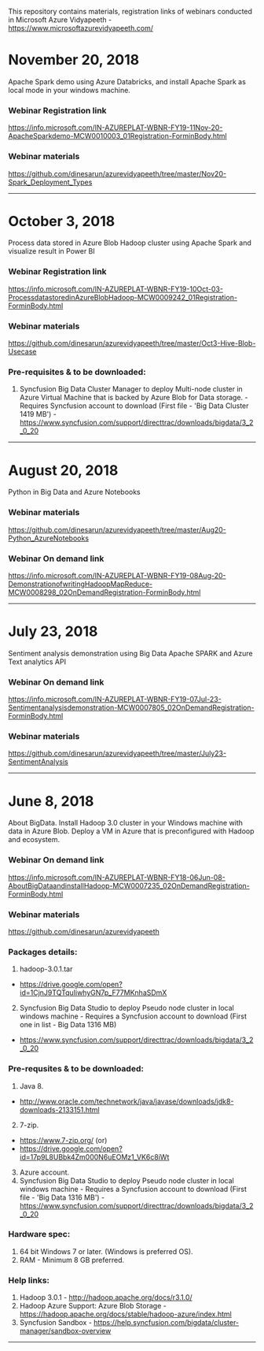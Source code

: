 This repository contains materials, registration links of webinars conducted in Microsoft Azure Vidyapeeth - https://www.microsoftazurevidyapeeth.com/

# November 20, 2018
Apache Spark demo using Azure Databricks, and install Apache Spark as local mode in your windows machine.
### Webinar Registration link
https://info.microsoft.com/IN-AZUREPLAT-WBNR-FY19-11Nov-20-ApacheSparkdemo-MCW0010003_01Registration-ForminBody.html
### Webinar materials
https://github.com/dinesarun/azurevidyapeeth/tree/master/Nov20-Spark_Deployment_Types

----------------------------------------------------------------------------------------------------------------------------------------

# October 3, 2018
Process data stored in Azure Blob Hadoop cluster using Apache Spark and visualize result in Power BI
### Webinar Registration link
https://info.microsoft.com/IN-AZUREPLAT-WBNR-FY19-10Oct-03-ProcessdatastoredinAzureBlobHadoop-MCW0009242_01Registration-ForminBody.html
### Webinar materials
https://github.com/dinesarun/azurevidyapeeth/tree/master/Oct3-Hive-Blob-Usecase
### Pre-requisites & to be downloaded:
1. Syncfusion Big Data Cluster Manager to deploy Multi-node cluster in Azure Virtual Machine that is backed by Azure Blob for Data storage. - Requires Syncfusion account to download (First file - 'Big Data Cluster 1419 MB') - https://www.syncfusion.com/support/directtrac/downloads/bigdata/3_2_0_20
----------------------------------------------------------------------------------------------------------------------------------------

# August 20, 2018
Python in Big Data and Azure Notebooks
### Webinar materials
https://github.com/dinesarun/azurevidyapeeth/tree/master/Aug20-Python_AzureNotebooks
### Webinar On demand link
https://info.microsoft.com/IN-AZUREPLAT-WBNR-FY19-08Aug-20-DemonstrationofwritingHadoopMapReduce-MCW0008298_02OnDemandRegistration-ForminBody.html

----------------------------------------------------------------------------------------------------------------------------------------

# July 23, 2018
Sentiment analysis demonstration using Big Data Apache SPARK and Azure Text analytics API
### Webinar On demand link 
https://info.microsoft.com/IN-AZUREPLAT-WBNR-FY19-07Jul-23-Sentimentanalysisdemonstration-MCW0007805_02OnDemandRegistration-ForminBody.html
### Webinar materials
https://github.com/dinesarun/azurevidyapeeth/tree/master/July23-SentimentAnalysis

----------------------------------------------------------------------------------------------------------------------------------------

# June 8, 2018
About BigData. Install Hadoop 3.0 cluster in your Windows machine with data in Azure Blob. Deploy a VM in Azure that is preconfigured with Hadoop and ecosystem.
### Webinar On demand link
https://info.microsoft.com/IN-AZUREPLAT-WBNR-FY18-06Jun-08-AboutBigDataandinstallHadoop-MCW0007235_02OnDemandRegistration-ForminBody.html
### Webinar materials
https://github.com/dinesarun/azurevidyapeeth
### Packages details: 
1. hadoop-3.0.1.tar
- https://drive.google.com/open?id=1CjnJ9TQTquIiwhyGN7p_F77MKnhaSDmX
2. Syncfusion Big Data Studio to deploy Pseudo node cluster in local windows machine - Requires a Syncfusion account to download (First one in list - Big Data 1316 MB)
 - https://www.syncfusion.com/support/directtrac/downloads/bigdata/3_2_0_20
### Pre-requsites & to be downloaded:
1. Java 8. 
- http://www.oracle.com/technetwork/java/javase/downloads/jdk8-downloads-2133151.html 
2. 7-zip. 
- https://www.7-zip.org/
 (or)
- https://drive.google.com/open?id=17p9L8UBbk4Zm000N6uEOMz1_VK6c8iWt
3. Azure account.
4. Syncfusion Big Data Studio to deploy Pseudo node cluster in local windows machine - Requires a Syncfusion account to download (First file - 'Big Data 1316 MB') - https://www.syncfusion.com/support/directtrac/downloads/bigdata/3_2_0_20
### Hardware spec:
1. 64 bit Windows 7 or later. (Windows is preferred OS).
2. RAM - Minimum 8 GB preferred.
### Help links:
1. Hadoop 3.0.1 - http://hadoop.apache.org/docs/r3.1.0/
2. Hadoop Azure Support: Azure Blob Storage - https://hadoop.apache.org/docs/stable/hadoop-azure/index.html
3. Syncfusion Sandbox - https://help.syncfusion.com/bigdata/cluster-manager/sandbox-overview
----------------------------------------------------------------------------------------------------------------------------------------
